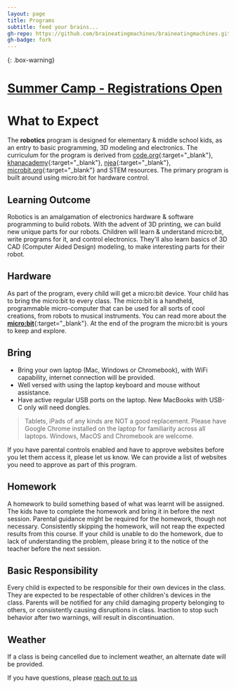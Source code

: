 ```yaml
---
layout: page
title: Programs
subtitle: feed your brains...
gh-repo: https://github.com/braineatingmachines/braineatingmachines.github.io
gh-badge: fork
---
```


{: .box-warning}
# [Summer Camp - Registrations Open](/register)

# What to Expect

The **robotics** program is designed for elementary & middle school kids, as an entry to basic programming, 3D modeling and electronics. The curriculum for the program is derived from [code.org](https://code.org){:target="_blank"}, [khanacademy](https://khanacademy.org){:target="_blank"}, [njea](https://njea.org){:target="_blank"}, [microbit.org](https://microbit.org){:target="_blank"} and STEM resources. The primary program is built around using micro:bit for hardware control.

## Learning Outcome
Robotics is an amalgamation of electronics hardware & software programming to build robots. With the advent of 3D printing, we can build new unique parts for our robots. Children will learn & understand micro:bit, write programs for it, and control electronics. They'll also learn basics of 3D CAD (Computer Aided Design) modeling, to make  interesting parts for their robot.

## Hardware
As part of the program, every child will get a micro:bit device. Your child has to bring the micro:bit to every class. The micro:bit is a handheld, programmable micro-computer that can be used for all sorts of cool creations, from robots to musical instruments. You can read more about the [**micro:bit**](https://microbit.org/guide){:target="_blank"}. At the end of the program the micro:bit is yours to keep and explore.

## Bring
 * Bring your own laptop (Mac, Windows or Chromebook), with WiFi capability, internet connection will be provided.
 * Well versed with using the laptop keyboard and mouse without assistance.
 * Have active regular USB ports on the laptop. New MacBooks with USB-C only will need dongles.
> Tablets, iPads of any kinds are NOT a good replacement. Please have Google Chrome installed on the laptop for familiarity across all laptops. Windows, MacOS and Chromebook are welcome.

If you have parental controls enabled and have to approve websites before you let them access it, please let us know. We can provide a list of websites you need to approve as part of this program.

## Homework
A homework to build something based of what was learnt will be assigned. The kids have to complete the homework and bring it in before the next session. Parental guidance might be required for the homework, though not necessary. Consistently skipping the homework, will not reap the expected results from this course. If your child is unable to do the homework, due to lack of understanding the problem, please bring it to the notice of the teacher before the next session.

## Basic Responsibility
Every child is expected to be responsible for their own devices in the class. They are expected to be respectable of other children's devices in the class. Parents will be notified for any child damaging property belonging to others, or consistently causing disruptions in class. Inaction to stop such behavior after two warnings, will result in discontinuation.

## Weather
If a class is being cancelled due to inclement weather, an alternate date will be provided.

<!-- # Fees
The fee for the program is ~~$320~~ $240 per child for 8 weeks. Please complete the form below with further details. Payment for the class should be made in full before the start of the session. All enrollments are non-refundable 1 week before the season starts.

> These are online sessions pricing only, once post COVID-19 normalcy resumes, prices will revert back to regular prices for next season.

Venmo: @Vroomehta -->

If you have questions, please [reach out to us](/aboutme)
